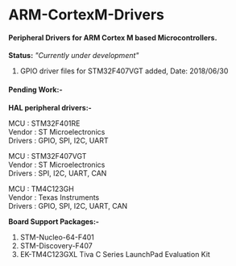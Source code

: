 # ARM-CortexM-Drivers
<h4>Peripheral Drivers for ARM Cortex M based Microcontrollers.</h4>

<b>Status:</b> <i>"Currently under development"</i>
1) GPIO driver files for STM32F407VGT added, Date: 2018/06/30 <br>

<h4>Pending Work:-</h4>

<b>HAL peripheral drivers:-</b>

MCU     : STM32F401RE          <br>
Vendor  : ST Microelectronics  <br>
Drivers : GPIO, SPI, I2C, UART <br>

MCU     : STM32F407VGT              <br>
Vendor  : ST Microelectronics       <br>
Drivers : SPI, I2C, UART, CAN <br>

MCU     : TM4C123GH                 <br>
Vendor  : Texas Instruments         <br>
Drivers : GPIO, SPI, I2C, UART, CAN <br>

<b>Board Support Packages:-</b>
1) STM-Nucleo-64-F401
2) STM-Discovery-F407
3) EK-TM4C123GXL Tiva C Series LaunchPad Evaluation Kit


